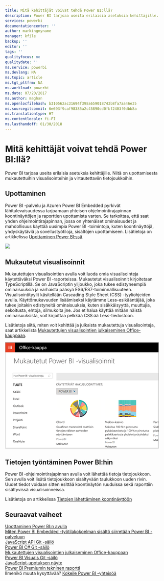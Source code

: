 ```yaml
---
title: Mitä kehittäjät voivat tehdä Power BI:llä?
description: Power BI tarjoaa useita erilaisia asetuksia kehittäjille. Niitä on upottamisesta mukautettuihin visualisointeihin ja virtautettaviin tietojoukkoihin.
services: powerbi
documentationcenter: ''
author: markingmyname
manager: kfile
backup: ''
editor: ''
tags: ''
qualityfocus: no
qualitydate: ''
ms.service: powerbi
ms.devlang: NA
ms.topic: article
ms.tgt_pltfrm: NA
ms.workload: powerbi
ms.date: 07/20/2017
ms.author: maghan
ms.openlocfilehash: b310562ac31694f398a659018743b8fa7aa46e35
ms.sourcegitcommit: 6e693f9caf98385a2c45890cd0fbf2403f0dbb8a
ms.translationtype: HT
ms.contentlocale: fi-FI
ms.lasthandoff: 01/30/2018
---
```

# <a name="what-can-developers-do-with-power-bi"></a>Mitä kehittäjät voivat tehdä Power BI:llä?
Power BI tarjoaa useita erilaisia asetuksia kehittäjille. Niitä on upottamisesta mukautettuihin visualisointeihin ja virtautettaviin tietojoukkoihin.

## <a name="embedding"></a>Upottaminen
Power BI -palvelu ja Azuren Power BI Embedded pyrkivät lähitulevaisuudessa tarjoamaan yhteisen ohjelmointirajapinnan koontinäyttöjen ja raporttien upottamista varten. Se tarkoittaa, että saat yhden ohjelmointirajapinnan, jossa on yhtenäiset ominaisuudet ja mahdollisuus käyttää uusimpia Power BI -toimintoja, kuten koontinäyttöjä, yhdyskäytäviä ja sovellustyötiloja, sisältöjen upottamiseen. Lisätietoja on artikkelissa [Upottaminen Power BI:ssä](embedding.md).

![](media/what-can-you-do/powerbi-embed-sample.png)

## <a name="custom-visuals"></a>Mukautetut visualisoinnit
Mukautettujen visualisointien avulla voit luoda omia visualisointeja käytettäväksi Power BI ‑raporteissa. Mukautetut visualisoinnit kirjoitetaan TypeScriptillä. Se on JavaScriptin ylijoukko, joka tukee edistyneempiä ominaisuuksia ja varhaista pääsyä ES6/ES7-toiminnallisuuteen. Visualisointityylit käsitellään Cascading Style Sheet (CSS) -tyyliohjeiden avulla. Käyttömukavuuden lisäämiseksi käytämme Less-esikääntäjää, joka tukee joitakin edistyneitä ominaisuuksia, kuten sisäkkäisyyttä, muuttujia, sekoitusta, ehtoja, silmukoita jne. Jos et halua käyttää mitään näistä ominaisuuksista, voit kirjoittaa pelkkää CSS:ää Less-tiedostoon.

Lisätietoja siitä, miten voit kehittää ja julkaista mukautettuja visualisointeja, saat artikkelista [Mukautettujen visualisointien julkaiseminen Office-kauppaan](office-store.md).

![](media/what-can-you-do/powerbi-custom-visual-store.png)

## <a name="push-data-into-power-bi"></a>Tietojen työntäminen Power BI:hin
Power BI ‑ohjelmointirajapinnan avulla voit lähettää tietoja tietojoukkoon. Sen avulla voit lisätä tietojoukkoon sisältyvään taulukkoon uuden rivin. Uudet tiedot voidaan sitten esittää koontinäytön ruuduissa sekä raporttiin sisältyvissä visualisoinneissa.

Lisätietoja on artikkelissa [Tietojen lähettäminen koontinäyttöön](walkthrough-push-data.md)

## <a name="next-steps"></a>Seuraavat vaiheet
[Upottaminen Power BI:n avulla](embedding.md)  
[Miten Power BI Embedded -työtilakokoelman sisältö siirretään Power BI -palveluun](migrate-from-powerbi-embedded.md)  
[JavaScript API Git -säilö](https://github.com/Microsoft/PowerBI-JavaScript)  
[Power BI C# Git -säilö](https://github.com/Microsoft/PowerBI-CSharp)  
[Mukautettujen visualisointien julkaiseminen Office-kauppaan](office-store.md)  
[Power BI Visuals Git ‑säilö](https://github.com/Microsoft/PowerBI-visuals)  
[JavaScript-upotuksen näyte](https://microsoft.github.io/PowerBI-JavaScript/demo/)  
[Power BI Premiumin tekninen raportti](https://aka.ms/pbipremiumwhitepaper)  
Ilmenikö muuta kysyttävää? [Kokeile Power BI -yhteisöä](http://community.powerbi.com/)

